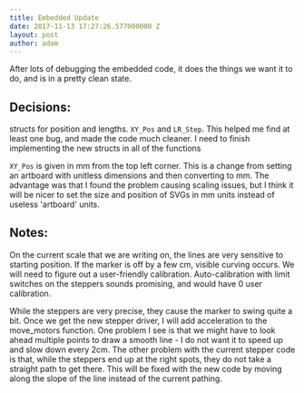 ```yaml
---
title: Embedded Update
date: 2017-11-13 17:27:26.577000000 Z
layout: post
author: adam
---
```


After lots of debugging the embedded code, it does the things we want it to do, and is in a pretty clean state.

## Decisions:
structs for position and lengths. `XY_Pos` and `LR_Step`. This helped me find at least one bug, and made the code much cleaner. I need to finish implementing the new structs in all of the functions

`XY_Pos` is given in mm from the top left corner. This is a change from setting an artboard with unitless dimensions and then converting to mm. The advantage was that I found the problem causing scaling issues, but I think it will be nicer to set the size and position of SVGs in mm units instead of useless 'artboard' units.


## Notes:
On the current scale that we are writing on, the lines are very sensitive to starting position. If the marker is off by a few cm, visible curving occurs. We will need to figure out a user-friendly calibration. Auto-calibration with limit switches on the steppers sounds promising, and would have 0 user calibration.

While the steppers are very precise, they cause the marker to swing quite a bit. Once we get the new stepper driver, I will add acceleration to the move_motors function. One problem I see is that we might have to look ahead multiple points to draw a smooth line - I do not want it to speed up and slow down every 2cm.
The other problem with the current stepper code is that, while the steppers end up at the right spots, they do not take a straight path to get there. This will be fixed with the new code by moving along the slope of the line instead of the current pathing.
